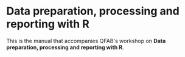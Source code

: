 # Data preparation, processing and reporting with R

This is the manual that accompanies QFAB's workshop on **Data preparation, processing and reporting with R**.
